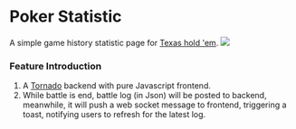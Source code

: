 # Poker Statistic
A simple game history statistic page for [Texas hold 'em](https://en.wikipedia.org/wiki/Texas_hold_%27em).
<img src="https://i.imgur.com/zDPlmwb.png"/>

### Feature Introduction
1. A [Tornado](https://www.tornadoweb.org/en/stable/) backend with pure Javascript frontend.
2. While battle is end, battle log (in Json) will be posted to backend, meanwhile, it will push a web socket message to frontend, triggering a toast, notifying users to refresh for the latest log.
